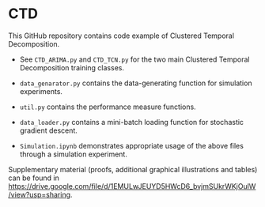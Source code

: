 # CTD

This GitHub repository contains code example of Clustered Temporal Decomposition. 

* See ```CTD_ARIMA.py``` and ```CTD_TCN.py``` for the two main Clustered Temporal Decomposition training classes.
* ```data_genarator.py``` contains the data-generating function for simulation experiments.
* ```util.py``` contains the performance measure functions.
* ```data_loader.py``` contains a mini-batch loading function for stochastic gradient descent.

* ```Simulation.ipynb``` demonstrates appropriate usage of the above files through a simulation experiment.

Supplementary material (proofs, additional graphical illustrations and tables) can be found in https://drive.google.com/file/d/1EMULwJEUYD5HWcD6_bvjmSUkrWKjOulW/view?usp=sharing.
